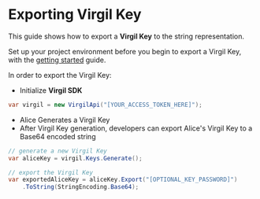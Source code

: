 # Exporting Virgil Key


This guide shows how to export a **Virgil Key** to the string representation.

Set up your project environment before you begin to export a Virgil Key, with the [getting started](/docs/guides/configuration/client.md) guide.

In order to export the Virgil Key:

- Initialize **Virgil SDK**

```cs
var virgil = new VirgilApi("[YOUR_ACCESS_TOKEN_HERE]");
```

- Alice Generates a Virgil Key
- After Virgil Key generation, developers can export Alice's Virgil Key to a Base64 encoded string

```cs
// generate a new Virgil Key
var aliceKey = virgil.Keys.Generate();

// export the Virgil Key
var exportedAliceKey = aliceKey.Export("[OPTIONAL_KEY_PASSWORD]")
    .ToString(StringEncoding.Base64);
```
